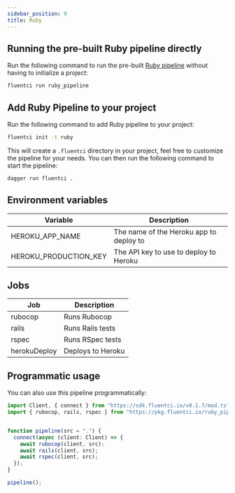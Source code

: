 ```yaml
---
sidebar_position: 9
title: Ruby
---
```


## Running the pre-built Ruby pipeline directly

Run the following command to run the pre-built [Ruby pipeline](https://github.com/fluent-ci-templates/ruby-pipeline) without having to initialize a project:

```bash
fluentci run ruby_pipeline
```

## Add Ruby Pipeline to your project

Run the following command to add Ruby pipeline to your project:

```bash
fluentci init -t ruby
```

This will create a `.fluentci` directory in your project, feel free to customize the pipeline for your needs.
You can then run the following command to start the pipeline:

```bash
dagger run fluentci .
```

## Environment variables

| Variable               | Description                             |
| ---------------------- | --------------------------------------- |
|  HEROKU_APP_NAME       | The name of the Heroku app to deploy to |
|  HEROKU_PRODUCTION_KEY | The API key to use to deploy to Heroku  |

## Jobs

| Job          | Description      |
| ------------ | ---------------- |
| rubocop      | Runs Rubocop     |
| rails        | Runs Rails tests |
| rspec        | Runs RSpec tests |
| herokuDeploy | Deploys to Heroku |
## Programmatic usage

You can also use this pipeline programmatically:

```ts
import Client, { connect } from "https://sdk.fluentci.io/v0.1.7/mod.ts";
import { rubocop, rails, rspec } from "https://pkg.fluentci.io/ruby_pipeline@v0.6.3/mod.ts";


function pipeline(src = ".") {
  connect(async (client: Client) => {
    await rubocop(client, src);
    await rails(client, src);
    await rspec(client, src);
  });
}

pipeline();
```
